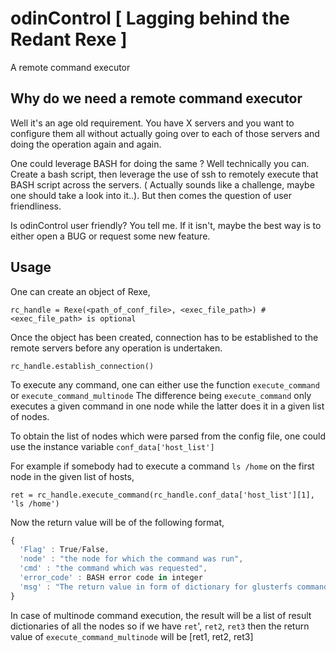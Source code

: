 # odinControl [ Lagging behind the Redant Rexe ]
A remote command executor

## Why do we need a remote command executor
Well it's an age old requirement. You have X servers and you want to configure them
all without actually going over to each of those servers and doing the operation 
again and again.

One could leverage BASH for doing the same ?
Well technically you can. Create a bash script, then leverage the use of ssh to
remotely execute that BASH script across the servers. ( Actually sounds like a 
challenge, maybe one should take a look into it..). But then comes the 
question of user friendliness.

Is odinControl user friendly?
You tell me. If it isn't, maybe the best way is to either open a BUG or request 
some new feature.

## Usage
One can create an object of Rexe,

`
rc_handle = Rexe(<path_of_conf_file>, <exec_file_path>) # <exec_file_path> is optional
`

Once the object has been created, connection has to be established to the remote servers
before any operation is undertaken.

`
rc_handle.establish_connection()
`

To execute any command, one can either use the function `execute_command` or `execute_command_multinode`
The difference being `execute_command` only executes a given command in one node while the latter does
it in a given list of nodes.

To obtain the list of nodes which were parsed from the config file, one could use the instance variable
`conf_data['host_list']`

For example if somebody had to execute a command `ls /home` on the first node in the given list of hosts,

`ret = rc_handle.execute_command(rc_handle.conf_data['host_list'][1], 'ls /home')`

Now the return value will be of the following format,

```javascript
{
  'Flag' : True/False,
  'node' : "the node for which the command was run",
  'cmd' : "the command which was requested",
  'error_code' : BASH error code in integer
  'msg' : "The return value in form of dictionary for glusterfs commands or string for other commands"
}
```

In case of multinode command execution, the result will be a list of result dictionaries of all the nodes
so if we have `ret`', `ret2`, `ret3` then the return value of `execute_command_multinode` will be
[ret1, ret2, ret3]
